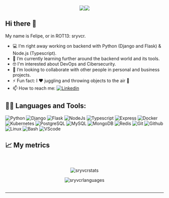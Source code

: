 <style>
    .center {
        display: flex;
        justify-content: center;
        align-items: center;
        margin-top:25px;
        margin-bottom:10px;
    }
</style>

<div class="center">
    <img src="https://img.shields.io/badge/sryvcr-v1.1.0-green">
    <img src="https://img.shields.io/github/stars/sryvcr?style=flat">
</div>

## Hi there 👋

My name is Felipe, or in ROT13: sryvcr.  

- 💻 I’m right away working on backend with Python (Django and Flask) & Node.js (Typescript).
- 🌱 I’m currently learning further around the backend world and its tools.
- 🤓 I'm interested about DevOps and Cibersecurity.
- 🦾 I’m looking to collaborate with other people in personal and business projects.
- ⚡ Fun fact: I ❤️ juggling and throwing objects to the air 🤹
- 📫 How to reach me: [![Linkedin](https://img.shields.io/badge/LinkedIn-0077B5?style=flat-square&logo=Linkedin&logoColor=white)](https://www.linkedin.com/in/felipegonzalezs/)

## 🧑‍💻 Languages and Tools:

![Python](https://img.shields.io/badge/python-%2314354C.svg?style=for-the-badge&logo=python&logoColor=white)
![Django](https://img.shields.io/badge/django-%23092E20.svg?style=for-the-badge&logo=django&logoColor=white)
![Flask](https://img.shields.io/badge/flask-black.svg?style=for-the-badge&logo=flask&logoColor=white)
![NodeJs](https://img.shields.io/badge/node.js-679e63.svg?style=for-the-badge&logo=node.js&logoColor=white)
![Typescript](https://img.shields.io/badge/typescript-007acc.svg?style=for-the-badge&logo=typescript&logoColor=white)
![Express](https://img.shields.io/badge/express-black.svg?style=for-the-badge&logo=express&logoColor=white)
![Docker](https://img.shields.io/badge/docker-099cec.svg?style=for-the-badge&logo=docker&logoColor=white)
![Kubernetes](https://img.shields.io/badge/kubernetes-346ee5.svg?style=for-the-badge&logo=kubernetes&logoColor=white)
![PostgreSQL](https://img.shields.io/badge/postgresql-336791.svg?style=for-the-badge&logo=postgresql&logoColor=white)
![MySQL](https://img.shields.io/badge/mysql-f19103.svg?style=for-the-badge&logo=mysql&logoColor=white)
![MongoDB](https://img.shields.io/badge/mongodb-13aa52.svg?style=for-the-badge&logo=mongodb&logoColor=white)
![Redis](https://img.shields.io/badge/redis-a51f17.svg?style=for-the-badge&logo=redis&logoColor=white)
![Git](https://img.shields.io/badge/git-%23F05033.svg?style=for-the-badge&logo=git&logoColor=white)
![Github](https://img.shields.io/badge/github-%23121011.svg?style=for-the-badge&logo=github&logoColor=white)
![Linux](https://img.shields.io/badge/Linux-FCC624?style=for-the-badge&logo=linux&logoColor=black)
![Bash](https://img.shields.io/badge/bash-2c3539.svg?style=for-the-badge&logo=gnu-bash&logoColor=white)
![VScode](https://img.shields.io/badge/VisualStudioCode-0078d7.svg?style=for-the-badge&logo=visual-studio-code&logoColor=white)
</br>

## 📈 My metrics

<p align="center">
    </br>
    </br>
    <img src="https://github-readme-stats.vercel.app/api?username=sryvcr&show_icons=true&theme=highcontrast" alt="sryvcrstats" />
    </br>
</p>

<p align="center">
    <img src="https://github-readme-stats.vercel.app/api/top-langs/?username=sryvcr&show_icons=true&theme=highcontrast" alt="sryvcrlanguages" />
    </br>
    </br>
</p>

---